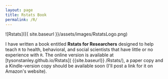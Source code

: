 ```yaml
---
layout: page
title: Rstats Book
permalink: /R/
---
```


![Rstats]({{ site.baseurl }}/assets/images/RstatsLogo.png)

I have written a book entitled **Rstats for Researchers** designed to help teach `R` to health, behavioral, and social scientists that have little or no experience with `R`. The online version is available at [tysonstanley.github.io/Rstats]( {{site.baseurl}} /Rstats/), a paper copy and a Kindle-version copy should be available soon (I'll post a link for it on Amazon's website).



